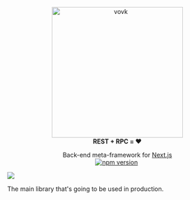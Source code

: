 <p align="center"> 
  <picture>
    <source width="300" media="(prefers-color-scheme: dark)" srcset="https://vovk.dev/vovk-logo-white.svg">
    <source width="300" media="(prefers-color-scheme: light)" srcset="https://vovk.dev/vovk-logo.svg">
    <img width="300" alt="vovk" src="https://vovk.dev/vovk-logo.svg">
  </picture><br>
  <strong>REST + RPC = ♥️</strong>
</p>

<p align="center">
  Back-end meta-framework for <a href="https://nextjs.org/docs/app">Next.js</a>
  <br />
<a href="https://www.npmjs.com/package/vovk"><img src="https://badge.fury.io/js/vovk.svg" alt="npm version" /></a>&nbsp;

</p>

[![](https://badge.fury.io/js/vovk.svg)](https://www.npmjs.com/package/vovk)

The main library that's going to be used in production.
